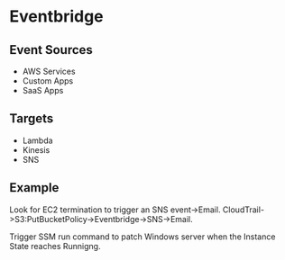 # Eventbridge

## Event Sources

- AWS Services
- Custom Apps
- SaaS Apps

## Targets

- Lambda
- Kinesis
- SNS

## Example
Look for EC2 termination to trigger an SNS event->Email.
CloudTrail->S3:PutBucketPolicy->Eventbridge->SNS->Email.

Trigger SSM run command to patch Windows server when the Instance State reaches Runnigng.
